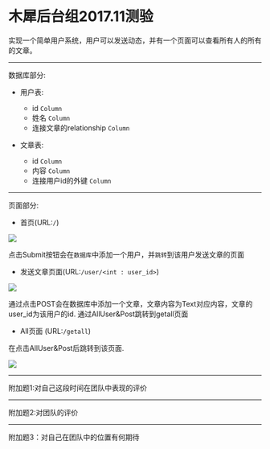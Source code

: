 # 木犀后台组2017.11测验

实现一个简单用户系统，用户可以发送动态，并有一个页面可以查看所有人的所有的文章。


***

数据库部分:

+ 用户表:
    + id `Column`
    + 姓名 `Column`
    + 连接文章的relationship `Column`

+ 文章表:
    + id `Column`
    + 内容 `Column`
    + 连接用户id的外键 `Column`

***

页面部分:

+ 首页(URL:`/`)

![](http://ohr9krjig.bkt.clouddn.com/pic1111.png)

点击Submit按钮会在`数据库`中添加一个用户，并`跳转`到该用户发送文章的页面

+  发送文章页面(URL:`/user/<int : user_id>`)

![](http://ohr9krjig.bkt.clouddn.com/pic2222.png)

通过点击POST会在数据库中添加一个文章，文章内容为Text对应内容，文章的user_id为该用户的id.
通过AllUser&Post跳转到getall页面


+ All页面 (URL:`/getall`)

在点击AllUser&Post后跳转到该页面.

![](http://ohr9krjig.bkt.clouddn.com/pic3333.png)

***

附加题1:对自己这段时间在团队中表现的评价

***

附加题2:对团队的评价

***

附加题3：对自己在团队中的位置有何期待


